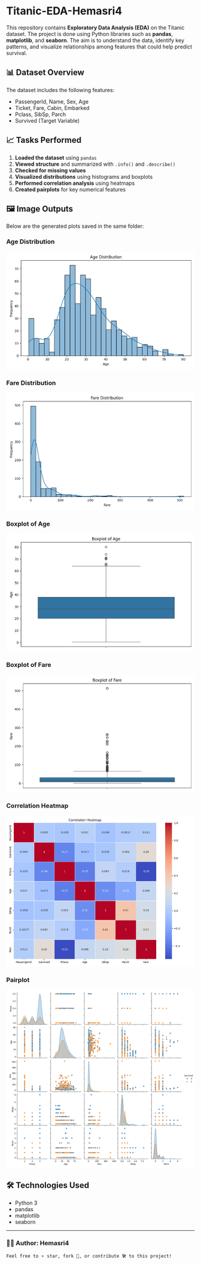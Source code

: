# Titanic-EDA-Hemasri4

This repository contains **Exploratory Data Analysis (EDA)** on the Titanic dataset. The project is done using Python libraries such as **pandas**, **matplotlib**, and **seaborn**. The aim is to understand the data, identify key patterns, and visualize relationships among features that could help predict survival.

## 📊 Dataset Overview

The dataset includes the following features:
- PassengerId, Name, Sex, Age
- Ticket, Fare, Cabin, Embarked
- Pclass, SibSp, Parch
- Survived (Target Variable)

## 📈 Tasks Performed

1. **Loaded the dataset** using `pandas`
2. **Viewed structure** and summarized with `.info()` and `.describe()`
3. **Checked for missing values**
4. **Visualized distributions** using histograms and boxplots
5. **Performed correlation analysis** using heatmaps
6. **Created pairplots** for key numerical features

## 🖼️ Image Outputs

Below are the generated plots saved in the same folder:

### Age Distribution
![Age Distribution](age_distribution.png)

### Fare Distribution
![Fare Distribution](fare_distribution.png)

### Boxplot of Age
![Boxplot Age](boxplot_age.png)

### Boxplot of Fare
![Boxplot Fare](boxplot_fare.png)

### Correlation Heatmap
![Correlation Heatmap](correlation_heatmap.png)

### Pairplot
![Pairplot](pairplot_selected.png)

## 🛠️ Technologies Used

- Python 3
- pandas
- matplotlib
- seaborn

---

### 👩‍💻 Author: **Hemasri4**

```markdown
Feel free to ⭐ star, fork 🍴, or contribute 🛠️ to this project!

